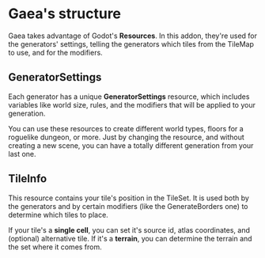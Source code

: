 # Gaea's structure

Gaea takes advantage of Godot's **Resources**. In this addon, they're used for the generators' settings, telling the generators which tiles from the TileMap to use, and for the modifiers.

## GeneratorSettings

Each generator has a unique **GeneratorSettings** resource, which includes variables like world size, rules, and the modifiers that will be applied to your generation.

You can use these resources to create different world types, floors for a roguelike dungeon, or more. Just by changing the resource, and without creating a new scene, you can have a totally different generation from your last one.

## TileInfo

This resource contains your tile's position in the TileSet. It is used both by the generators and by certain modifiers (like the GenerateBorders one) to determine which tiles to place.

If your tile's a **single cell**, you can set it's source id, atlas coordinates, and (optional) alternative tile. If it's a **terrain**, you can determine the terrain and the set where it comes from.
